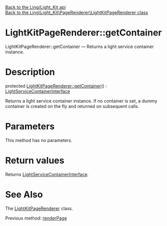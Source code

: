 [Back to the Ling/Light_Kit api](https://github.com/lingtalfi/Light_Kit/blob/master/doc/api/Ling/Light_Kit.md)<br>
[Back to the Ling\Light_Kit\PageRenderer\LightKitPageRenderer class](https://github.com/lingtalfi/Light_Kit/blob/master/doc/api/Ling/Light_Kit/PageRenderer/LightKitPageRenderer.md)


LightKitPageRenderer::getContainer
================



LightKitPageRenderer::getContainer — Returns a light service container instance.




Description
================


protected [LightKitPageRenderer::getContainer](https://github.com/lingtalfi/Light_Kit/blob/master/doc/api/Ling/Light_Kit/PageRenderer/LightKitPageRenderer/getContainer.md)() : [LightServiceContainerInterface](https://github.com/lingtalfi/Light/blob/master/doc/api/Ling/Light/ServiceContainer/LightServiceContainerInterface.md)




Returns a light service container instance.
If no container is set, a dummy container is created on the fly and returned on subsequent calls.




Parameters
================

This method has no parameters.


Return values
================

Returns [LightServiceContainerInterface](https://github.com/lingtalfi/Light/blob/master/doc/api/Ling/Light/ServiceContainer/LightServiceContainerInterface.md).








See Also
================

The [LightKitPageRenderer](https://github.com/lingtalfi/Light_Kit/blob/master/doc/api/Ling/Light_Kit/PageRenderer/LightKitPageRenderer.md) class.

Previous method: [renderPage](https://github.com/lingtalfi/Light_Kit/blob/master/doc/api/Ling/Light_Kit/PageRenderer/LightKitPageRenderer/renderPage.md)<br>

